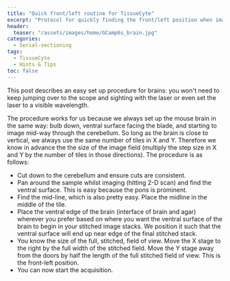 ```yaml
---
title: "Quick front/left routine for TissueCyte"
excerpt: "Protocol for quickly finding the front/left position when imaging brains on a TissueCyte"
header:
  teaser: "/assets/images/home/GCamp6s_brain.jpg"
categories:
  - Serial-sectioning
tags: 
  - TissueCyte
  - Hints & Tips
toc: false
---
```


This post describes an easy set up procedure for brains: you won't need to keep jumping over to the scope and sighting with the laser or even set the laser to a visible wavelength. 

The procedure works for us because we always set up the mouse brain in the same way: bulb down, ventral surface facing the blade, and starting to image mid-way through the cerebellum. So long as the brain is close to vertical, we always use the same number of tiles in X and Y. Therefore we know in advance the the size of the image field (multiply the step size in X and Y by the number of tiles in those directions). The procedure is as follows:

- Cut down to the cerebellum and ensure cuts are consistent.
- Pan around the sample whilst imaging (hitting 2-D scan) and find the ventral surface. This is easy because the pons is prominent. 
- Find the mid-line, which is also pretty easy. Place the midline in the middle of the tile.
- Place the ventral edge of the brain (interface of brain and agar) wherever you prefer based on where you want the ventral surface of the brain to begin in your stitched image stacks. We position it such that the ventral surface will end up near edge of the final stitched stack. 
- You know the size of the full, stitched, field of view. Move the X stage to the right by the full width of the stitched field. Move the Y stage away from the doors by half the length of the full stitched field of view. This is the front-left position. 
- You can now start the acquisition. 
